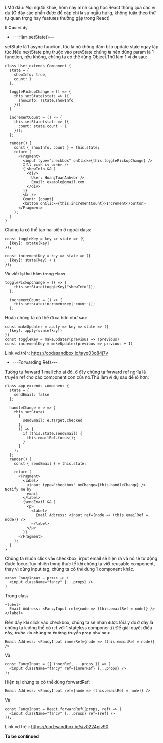 I.Mở đầu: Mọi người khoẻ, hôm nay mình cùng học React thông qua các ví dụ.(Ở đây các phần được đề cập chỉ là sự ngẫu hứng, không tuân theo thứ tự quan trọng hay features thường gặp trong React)

II.Các ví dụ:
* ---Hàm setState()---

setState là 1 async function, tức là nó không đảm bảo update state ngay lập tức.Nếu nextState phụ thuộc vào prevState chúng ta nên dùng param là 1 function, nếu không, chúng ta có thể dùng Object.Thử làm 1 ví dụ sau:

````
class User extends Component {
  state = {
    showInfo: true,
    count: 1
  };

  togglePickupChange = () => {
    this.setState(state => ({
      showInfo: !state.showInfo
    }))
  }

  incrementCount = () => {
    this.setState(state => ({
      count: state.count + 1
    }));
  };

  render() {
    const { showInfo, count } = this.state;
    return (
      <Fragment>
        <input type="checkbox" onClick={this.togglePickupChange} />
        I'll pick it up<br />
        { showInfo && (
          <div>
            User: HoangTuanAnh<br />
            Email: example@gmail.com
          </div>
        )}
        <br />
        Count: {count}
        <button onClick={this.incrementCount}>Increment</button>
      </Fragment>
    );
  }
}
````
Chúng ta có thể tạo hai biến ở ngoài class:
````
const toggleKey = key => state => ({
  [key]: !state[key]
});

const incrementKey = key => state => ({
  [key]: state[key] + 1
});
````
Và viết lại hai hàm trong class
````
togglePickupChange = () => {
    this.setState(toggleKey("showInfo"));
  };

  incrementCount = () => {
    this.setState(incrementKey("count"));
  };
````
Hoặc chúng ta có thể đi xa hơn như sau:
````
const makeUpdater = apply => key => state => ({
  [key]: apply(state[key])
})
const toggleKey = makeUpdater(previous => !previous)
const incrementKey = makeUpdater(previous => previous + 1)
````
Link vd trên: https://codesandbox.io/s/yq03o84j7v
* ---Forwarding Refs---

Tương tự forward 1 mail cho ai đó, ở đây chúng ta forward ref nghĩa là truyền ref cho các component con của nó.Thử làm ví dụ sau để rõ hơn:
````
class App extends Component {
  state = {
    sendEmail: false
  };

  handleChange = e => {
    this.setState(
      {
        sendEmail: e.target.checked
      },
      () => {
        if (this.state.sendEmail) {
          this.emailRef.focus();
        }
      }
    );
  };
  render() {
    const { sendEmail } = this.state;

    return (
      <Fragment>
        <label>
          <input type="checkbox" onChange={this.handleChange} /> Notify me by
          email
        </label>
        {sendEmail && (
          <p>
            <label>
              Email Address: <input ref={node => (this.emailRef = node)} />
            </label>
          </p>
        )}
      </Fragment>
    );
  }
}
````
Chúng ta muốn click vào checkbox, input email sẽ hiện ra và nó sẽ tự động được focus.Tuy nhiên trong thực tế khi chúng ta viết reusable component, thay vì dùng input tag, chúng ta có thể dùng 1 component khác.
````
const FancyInput = props => (
  <input className="fancy" {...props} />
)
````
Trong class 
````
<label>
  Email Address: <FancyInput ref={node => (this.emailRef = node)} />
</label>
````
Đến đây khi click vào checkbox, chúng ta sẽ nhận được lỗi.Lý do ở đây là chúng ta không thể có ref với 1 stateless component(<FancyInput />).Để giải quyết điều này, trước kia chúng ta thường truyền prop như sau:
````
Email Address: <FancyInput innerRef={node => (this.emailRef = node)} />
````
Và
````
const FancyInput = ({ innerRef, ...props }) => (
  <input className="fancy" ref={innerRef} {...props} />
);
````
Hiện tại chúng ta có thể dùng forwardRef:
````
Email Address: <FancyInput ref={node => (this.emailRef = node)} />
````
Và
````
const FancyInput = React.forwardRef((props, ref) => (
  <input className="fancy" {...props} ref={ref} />
));
````
Link vd trên: https://codesandbox.io/s/v0224pjv90

**************To be continued**************